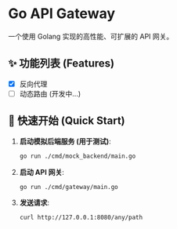 # Go API Gateway

一个使用 Golang 实现的高性能、可扩展的 API 网关。

## ✨ 功能列表 (Features)

- [x] 反向代理
- [ ] 动态路由 (开发中...)

## 🚀 快速开始 (Quick Start)

1.  **启动模拟后端服务 (用于测试)**:
    ```bash
    go run ./cmd/mock_backend/main.go
    ```

2. **启动 API 网关**:
    ```bash
    go run ./cmd/gateway/main.go
    ```

3. **发送请求**:
    ```bash
    curl http://127.0.0.1:8080/any/path
    ```